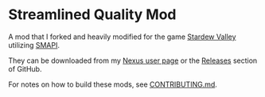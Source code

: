 # Streamlined Quality Mod

A mod that I forked and heavily modified for the game [Stardew Valley](https://www.stardewvalley.net/) utilizing [SMAPI](https://smapi.io/).

They can be downloaded from my [Nexus user page](https://www.nexusmods.com/users/56376082?tab=user+files)
or the [Releases](https://github.com/desto-git/sdv-mods/releases) section of GitHub.

For notes on how to build these mods, see
[CONTRIBUTING.md](CONTRIBUTING.md).
